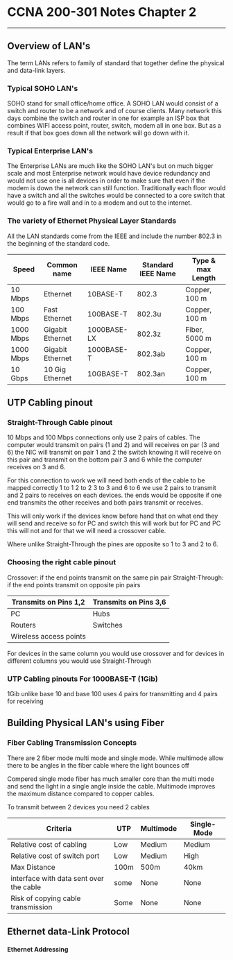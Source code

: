 # CCNA 200-301 Notes Chapter 2

------

## Overview of LAN's

The term LANs refers to family of standard that together define the physical and data-link layers.

### Typical SOHO LAN's

SOHO stand for small office/home office. A SOHO LAN would consist of a switch and router to be a network and of course clients. Many network this days combine the switch and router in one for example an ISP box that combines WIFI access point, router, switch, modem all in one box. But as a result if that box goes down all the network will go down with it.

### Typical Enterprise LAN's

The Enterprise LANs are much like the SOHO LAN's but on much bigger scale and most Enterprise network would have device redundancy and would not use one is all devices in order to make sure that even if the modem is down the network can still function. Traditionally  each floor would have a switch and all the switches would be connected to a core switch that would go to a fire wall and in to a modem and out to the internet. 

### The variety of Ethernet Physical Layer Standards

All the LAN standards come from the IEEE and include the number 802.3 in the beginning of the standard code.

| Speed     | Common name      | IEEE Name   | Standard IEEE Name | Type & max Length |
| --------- | ---------------- | ----------- | ------------------ | ----------------- |
| 10 Mbps   | Ethernet         | 10BASE-T    | 802.3              | Copper, 100 m     |
| 100 Mbps  | Fast Ethernet    | 100BASE-T   | 802.3u             | Copper, 100 m     |
| 1000 Mbps | Gigabit Ethernet | 1000BASE-LX | 802.3z             | Fiber, 5000 m     |
| 1000 Mbps | Gigabit Ethernet | 1000BASE-T  | 802.3ab            | Copper, 100 m     |
| 10 Gbps   | 10 Gig Ethernet  | 10GBASE-T   | 802.3an            | Copper, 100 m     |

## UTP Cabling pinout

### Straight-Through Cable pinout 

10 Mbps and 100 Mbps connections only use 2 pairs of cables.
The computer would transmit on pairs (1 and 2) and will receives on par (3 and 6) the NIC will transmit on pair 1 and 2 the switch knowing it will receive on this pair and transmit on the bottom pair 3 and 6 while the computer receives on 3 and 6.

For this connection to work we will need both ends of the cable to be mapped correctly 1 to 1 2 to 2 3 to 3 and 6 to 6
we use 2 pairs to transmit and 2 pairs to receives on each devices. the ends would be opposite if one end transmits the other receives and both pairs transmit or receives.

This will only work if the devices know before hand that on what end they will send and receive so for PC and switch this will work but for PC and PC this will not  and for that we will need a crossover cable.

Where unlike Straight-Through the pines are opposite so  1 to 3 and 2 to 6.

### Choosing the right cable pinout

Crossover: if the end points transmit on the same pin pair
Straight-Through: if the end points transmit  on opposite pin pairs

| Transmits on Pins 1,2  | Transmits on Pins 3,6 |
| ---------------------- | --------------------- |
| PC                     | Hubs                  |
| Routers                | Switches              |
| Wireless access points |                       |

For devices in the same column you would use crossover and for devices in different columns you would use Straight-Through

### UTP Cabling pinouts For  1000BASE-T (1Gib)

1Gib unlike base 10 and base 100 uses 4 pairs for transmitting and 4 pairs for receiving

## Building Physical LAN's using Fiber

### Fiber Cabling Transmission Concepts

There are 2 fiber mode multi mode and single mode.
While  multimode allow there to be angles in the fiber cable where the light bounces off 

Compered single mode fiber has much smaller core than the multi mode and send the light in a single angle inside the cable.
Multimode improves the maximum distance compared to copper cables.

To transmit between 2 devices you need 2 cables 

| Criteria                                | UTP  | Multimode | Single-Mode |
| --------------------------------------- | ---- | --------- | ----------- |
| Relative cost of cabling                | Low  | Medium    | Medium      |
| Relative cost of switch port            | Low  | Medium    | High        |
| Max Distance                            | 100m | 500m      | 40km        |
| interface with data sent over the cable | some | None      | None        |
| Risk of copying cable transmission      | Some | None      | None        |

## Ethernet data-Link Protocol 

#### Ethernet Addressing

